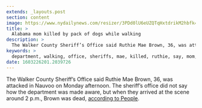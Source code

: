 ```yaml
--- 
extends: _layouts.post 
section: content 
image: https://www.nydailynews.com/resizer/3PDd0lU6eUZQTqHxtdrikM2hbfk=/1200x0/center/bottom/cloudfront-us-east-1.images.arcpublishing.com/tronc/DFVQCZMKCJEETBJORZYZP63J3Q.jpg 
title: > 
  Alabama mom killed by pack of dogs while walking 
description: > 
  The Walker County Sheriff’s Office said Ruthie Mae Brown, 36, was attacked in Nauvoo on Monday afternoon.The sheriff’s office did not say how the department was made aware, but when they arrived at the scene around 2 p.m., Brown was dead, according to People. 
keywords: > 
  department, walking, office, sheriffs, mae, killed, ruthie, say, mom, brown, scene, pack, dogs, nauvoo, alabama, walker 
date: 1603226201.2039726 
--- 
```

<div><p class="stop-here"> The Walker County Sheriff&#8217;s Office said Ruthie Mae Brown, 36, was attacked in Nauvoo on Monday afternoon. The sheriff&#8217;s office did not say how the department was made aware, but when they arrived at the scene around 2 p.m., Brown was dead, <a href="https://people.com/crime/alabama-mom-fatally-mauled-pack-dogs/?utm_medium=browser&amp;utm_source=people.com&amp;utm_content=20201020&amp;utm_campaign=691206" target="_blank">according to People</a>.</p> </div>
